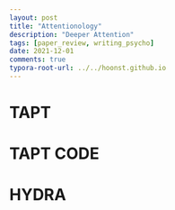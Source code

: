 ```yaml
---
layout: post
title: "Attentionology"
description: "Deeper Attention"
tags: [paper_review, writing_psycho]
date: 2021-12-01
comments: true
typora-root-url: ../../hoonst.github.io
---
```

# TAPT

# TAPT CODE

# HYDRA